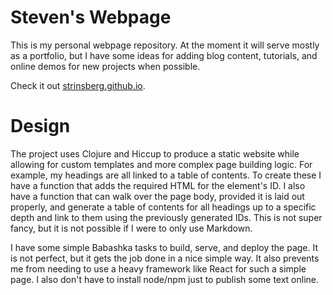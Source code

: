 # Steven's Webpage

This is my personal webpage repository. At the moment it will serve mostly as a portfolio, but I have some ideas for adding blog content, tutorials, and online demos for new projects when possible.

Check it out [strinsberg.github.io](http://strinsberg.github.io/index.html).


# Design

The project uses Clojure and Hiccup to produce a static website while allowing for custom templates and more complex page building logic. For example, my headings are all linked to a table of contents. To create these I have a function that adds the required HTML for the element's ID. I also have a function that can walk over the page body, provided it is laid out properly, and generate a table of contents for all headings up to a specific depth and link to them using the previously generated IDs. This is not super fancy, but it is not possible if I were to only use Markdown.

I have some simple Babashka tasks to build, serve, and deploy the page. It is not perfect, but it gets the job done in a nice simple way. It also prevents me from needing to use a heavy framework like React for such a simple page. I also don't have to install node/npm just to publish some text online.
